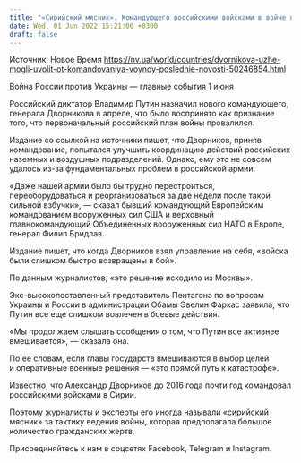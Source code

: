 ```yaml
---
title: "«Сирийский мясник». Командующего российскими войсками в войне против Украины Дворникова могли уволить — NYT"
date: Wed, 01 Jun 2022 15:21:00 +0300
draft: false
---
```

Источник: Новое Время https://nv.ua/world/countries/dvornikova-uzhe-mogli-uvolit-ot-komandovaniya-voynoy-poslednie-novosti-50246854.html


Война России против Украины — главные события 1 июня

Российский диктатор Владимир Путин назначил нового командующего, генерала Дворникова в апреле, что было воспринято как признание того, что первоначальный российский план войны провалился.

Издание со ссылкой на источники пишет, что Дворников, приняв командование, попытался улучшить координацию действий российских наземных и воздушных подразделений. Однако, ему это не совсем удалось из-за фундаментальных проблем в российской армии.

«Даже нашей армии было бы трудно перестроиться, переоборудоваться и реорганизоваться за две недели после такой сильной взбучки», — сказал бывший командующий Европейским командованием вооруженных сил США и верховный главнокомандующий Объединенных вооруженных сил НАТО в Европе, генерал Филип Бридлав.

Издание пишет, что когда Дворников взял управление на себя, «войска были слишком быстро возвращены в бой».

По данным журналистов, «это решение исходило из Москвы».

Экс-высокопоставленный представитель Пентагона по вопросам Украины и России в администрации Обамы Эвелин Фаркас заявила, что Путин все еще слишком вовлечен в боевые действия.

«Мы продолжаем слышать сообщения о том, что Путин все активнее вмешивается», — сказала она.

По ее словам, если главы государств вмешиваются в выбор целей и оперативные военные решения — «это прямой путь к катастрофе».

Известно, что Александр Дворников до 2016 года почти год командовал российскими войсками в Сирии.

Поэтому журналисты и эксперты его иногда называли «сирийский мясник» за тактику ведения войны, которая предполагала большое количество гражданских жертв.

Присоединяйтесь к нам в соцсетях Facebook, Telegram и Instagram.
